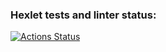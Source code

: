 ### Hexlet tests and linter status:
[![Actions Status](https://github.com/bril95/layout-designer-project-56/actions/workflows/hexlet-check.yml/badge.svg)](https://github.com/bril95/layout-designer-project-56/actions)